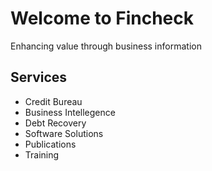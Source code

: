 # Welcome to Fincheck
Enhancing value through business information

## Services
- Credit Bureau
- Business Intellegence
- Debt Recovery
- Software Solutions
- Publications
- Training
